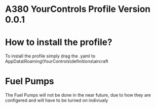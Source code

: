 # A380 YourControls Profile  Version 0.0.1

  # How to install the profile?
  To install the profile simply drag the .yaml to AppData\Roaming\YourControls\definitions\aircraft


# Fuel Pumps
  The Fuel Pumps will not be done in the near future, due to how they are configered and will have to be turned on indiviualy
